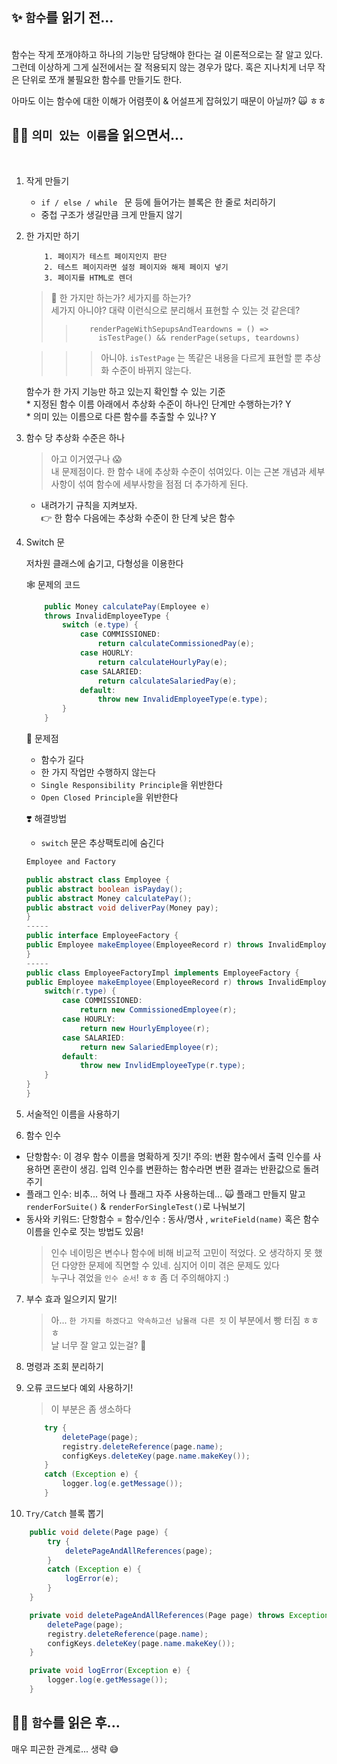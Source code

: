 ## ✨ `함수`를 읽기 전...
<br>
함수는 작게 쪼개야하고 하나의 기능만 담당해야 한다는 걸 이론적으로는 잘 알고 있다.
그런데 이상하게 그게 실전에서는 잘 적용되지 않는 경우가 많다.
혹은 지나치게 너무 작은 단위로 쪼개 불필요한 함수를 만들기도 한다.

아마도 이는 함수에 대한 이해가 어렴풋이 & 어설프게 잡혀있기 때문이 아닐까? 🙀 ㅎㅎ


## 🐱‍🏍 `의미 있는 이름`을 읽으면서...
<br>

1) 작게 만들기

    - `if / else / while ` 문 등에 들어가는 블록은 한 줄로 처리하기
    - 중첩 구조가 생길만큼 크게 만들지 않기
    
2) 한 가지만 하기

    ```
        1. 페이지가 테스트 페이지인지 판단
        2. 테스트 페이지라면 설정 페이지와 해제 페이지 넣기
        3. 페이지를 HTML로 렌더
    ```
    > 👀 한 가지만 하는가? 세가지를 하는가? \
     세가지 아니야? 대략 이런식으로 분리해서 표현할 수 있는 것 같은데?
    >> ```
    >>    renderPageWithSepupsAndTeardowns = () => 
    >>      isTestPage() && renderPage(setups, teardowns)
    >> ``` 
    
    >>> 아니야. `isTestPage` 는 똑같은 내용을 다르게 표현할 뿐 추상화 수준이 바뀌지 않는다.                                                                                                                                                                                                                                                                                                                                              
    
    함수가 한 가지 기능만 하고 있는지 확인할 수 있는 기준\
        * 지정된 함수 이름 아래에서 추상화 수준이 하나인 단계만 수행하는가? Y\
        * 의미 있는 이름으로 다른 함수를 추출할 수 있나? Y

3) 함수 당 추상화 수준은 하나

    > 아고 이거였구나 😱 \
    내 문제점이다. 한 함수 내에 추상화 수준이 섞여있다. 
    이는 근본 개념과 세부사항이 섞여 함수에 세부사항을 점점 더 추가하게 된다.    

   * 내려가기 규칙을 지켜보자.\
   👉 한 함수 다음에는 추상화 수준이 한 단계 낮은 함수

4) Switch 문

    저차원 클래스에 숨기고, 다형성을 이용한다
    
    🕸 문제의 코드
    ```java
        public Money calculatePay(Employee e) 
        throws InvalidEmployeeType {
            switch (e.type) {
                case COMMISSIONED: 
                    return calculateCommissionedPay(e);
                case HOURLY: 
                    return calculateHourlyPay(e);
                case SALARIED:
                    return calculateSalariedPay(e);
                default:
                    throw new InvalidEmployeeType(e.type);
            }
        }
    ```

    📌 문제점
    * 함수가 길다
    * 한 가지 작업만 수행하지 않는다
    * `Single Responsibility Principle`을 위반한다
    * `Open Closed Principle`을 위반한다
    
    ❣️ 해결방법
    * `switch` 문은 추상팩토리에 숨긴다
    ```java
   Employee and Factory
   
   public abstract class Employee {
    public abstract boolean isPayday();
    public abstract Money calculatePay();
   public abstract void deliverPay(Money pay); 
   }
   -----
   public interface EmployeeFactory {
    public Employee makeEmployee(EmployeeRecord r) throws InvalidEmployeeType;
   }
   -----
   public class EmployeeFactoryImpl implements EmployeeFactory {
    public Employee makeEmployee(EmployeeRecord r) throws InvalidEmployeeType {
        switch(r.type) {
            case COMMISSIONED: 
                return new CommissionedEmployee(r);
            case HOURLY:
                return new HourlyEmployee(r);
            case SALARIED:
                return new SalariedEmployee(r);
            default:
                throw new InvlidEmployeeType(r.type);
        }
    }
   }
   ```

5) 서술적인 이름을 사용하기

6) 함수 인수

- 단항함수: 이 경우 함수 이름을 명확하게 짓기! 주의: 변환 함수에서 출력 인수를 사용하면 혼란이 생김. 입력 인수를 변환하는 함수라면 변환 결과는 반환값으로 돌려주기
- 플래그 인수: 비추... 허억 나 플래그 자주 사용하는데... 🙀 플래그 만들지 말고 `renderForSuite()` & `renderForSingleTest()`로 나눠보기
- 동사와 키워드: 단항함수 = 함수/인수 : 동사/명사 , `writeField(name)` 혹은 함수 이름을 인수로 짓는 방법도 있음!
    > 인수 네이밍은 변수나 함수에 비해 비교적 고민이 적었다. 오 생각하지 못 했던 다양한 문제에 직면할 수 있네. 심지어 이미 겪은 문제도 있다 \
     누구나 겪었을 `인수 순서`! ㅎㅎ 좀 더 주의해야지 :)   

7) 부수 효과 일으키지 말기!

    > 아... `한 가지를 하겠다고 약속하고선 남몰래 다른 짓` 이 부분에서 빵 터짐 ㅎㅎㅎ \
    날 너무 잘 알고 있는걸? 👀
  
8) 명령과 조회 분리하기

9) 오류 코드보다 예외 사용하기!

    > 이 부분은 좀 생소하다

    ```java
        try {
            deletePage(page);
            registry.deleteReference(page.name);
            configKeys.deleteKey(page.name.makeKey());    
        }     
        catch (Exception e) {
            logger.log(e.getMessage());
        }
    ```
    
10) `Try/Catch` 블록 뽑기

```java
    public void delete(Page page) {
        try {
            deletePageAndAllReferences(page);
        }
        catch (Exception e) {
            logError(e);
        }
    }

    private void deletePageAndAllReferences(Page page) throws Exception {
        deletePage(page);
        registry.deleteReference(page.name);
        configKeys.deleteKey(page.name.makeKey());
    }

    private void logError(Exception e) {
        logger.log(e.getMessage());
    }
```


## 🐱‍🐉 `함수`를 읽은 후...

매우 피곤한 관계로... 생략 😅

<br>